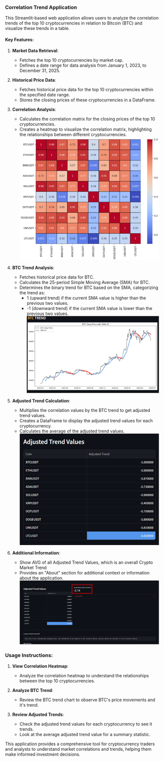 ### Correlation Trend Application

This Streamlit-based web application allows users to analyze the correlation trends of the top 10 cryptocurrencies in relation to Bitcoin (BTC) and visualize these trends in a table.

#### Key Features:

1. **Market Data Retrieval**:
   - Fetches the top 10 cryptocurrencies by market cap.
   - Defines a date range for data analysis from January 1, 2023, to December 31, 2025.

2. **Historical Price Data**:
   - Fetches historical price data for the top 10 cryptocurrencies within the specified date range.
   - Stores the closing prices of these cryptocurrencies in a DataFrame.

3. **Correlation Analysis**:
   - Calculates the correlation matrix for the closing prices of the top 10 cryptocurrencies.
   - Creates a heatmap to visualize the correlation matrix, highlighting the relationships between different cryptocurrencies.
![plot](components/heatmap.png)

4. **BTC Trend Analysis**:
   - Fetches historical price data for BTC.
   - Calculates the 25-period Simple Moving Average (SMA) for BTC.
   - Determines the binary trend for BTC based on the SMA, categorizing the trend as:
     - 1 (upward trend) if the current SMA value is higher than the previous two values.
     - -1 (downward trend) if the current SMA value is lower than the previous two values.
![plot](components/btc_trend.png)

5. **Adjusted Trend Calculation**:
   - Multiplies the correlation values by the BTC trend to get adjusted trend values.
   - Creates a DataFrame to display the adjusted trend values for each cryptocurrency.
   - Calculates the average of the adjusted trend values.
![plot](components/scores.png)

6. **Additional Information**:
   - Show AVG of all Adjusted Trend Values, which is an overall Crypto Market Trend
   - Provides an "About" section for additional context or information about the application.
![plot](components/avg.png)

### Usage Instructions:

1. **View Correlation Heatmap**:
   - Analyze the correlation heatmap to understand the relationships between the top 10 cryptocurrencies.

2. **Analyze BTC Trend**:
   - Review the BTC trend chart to observe BTC's price movements and it's trend.

3. **Review Adjusted Trends**:
   - Check the adjusted trend values for each cryptocurrency to see it trends.
   - Look at the average adjusted trend value for a summary statistic.

This application provides a comprehensive tool for cryptocurrency traders and analysts to understand market correlations and trends, helping them make informed investment decisions.